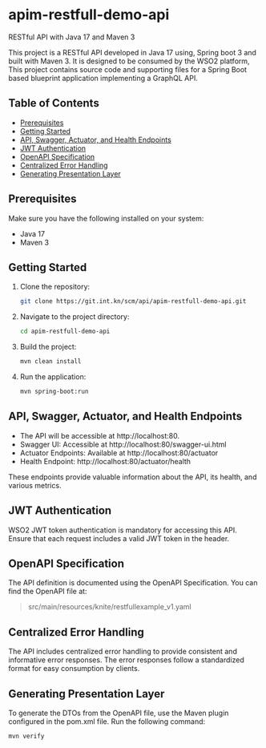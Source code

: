 # apim-restfull-demo-api



RESTful API with Java 17 and Maven 3



This project is a RESTful API developed in Java 17 using, Spring boot 3 and built with Maven 3. It is designed to be consumed by the WSO2 platform, This project contains source code and supporting files for a Spring Boot based blueprint application implementing a GraphQL API.

## Table of Contents
- [Prerequisites](#prerequisites)
- [Getting Started](#getting-started)
- [API, Swagger, Actuator, and Health Endpoints](#api-swagger-actuator-and-health-endpoints)
- [JWT Authentication](#jwt-authentication)
- [OpenAPI Specification](#openapi-specification)
- [Centralized Error Handling](#centralized-error-handling)
- [Generating Presentation Layer](#generating-presentation-layer)


## Prerequisites

Make sure you have the following installed on your system:
- Java 17
- Maven 3

## Getting Started

1. Clone the repository:

   ```bash
   git clone https://git.int.kn/scm/api/apim-restfull-demo-api.git
   ```
2. Navigate to the project directory:
   ```bash
   cd apim-restfull-demo-api
   ```

3. Build the project:
   ```bash
   mvn clean install
   ```

4. Run the application:
    ```bash
   mvn spring-boot:run
   ```


## API, Swagger, Actuator, and Health Endpoints
- The API will be accessible at http://localhost:80.
- Swagger UI: Accessible at http://localhost:80/swagger-ui.html
- Actuator Endpoints: Available at http://localhost:80/actuator
- Health Endpoint: http://localhost:80/actuator/health

These endpoints provide valuable information about the API, its health, and various metrics.



## JWT Authentication
WSO2 JWT token authentication is mandatory for accessing this API. Ensure that each request includes a valid JWT token in the header.


## OpenAPI Specification
The API definition is documented using the OpenAPI Specification. You can find the OpenAPI file at:
> src/main/resources/knite/restfullexample_v1.yaml


## Centralized Error Handling
The API includes centralized error handling to provide consistent and informative error responses. The error responses follow a standardized format for easy consumption by clients.

## Generating Presentation Layer
To generate the DTOs from the OpenAPI file, use the Maven plugin configured in the pom.xml file. Run the following command:

```bash
mvn verify
```
